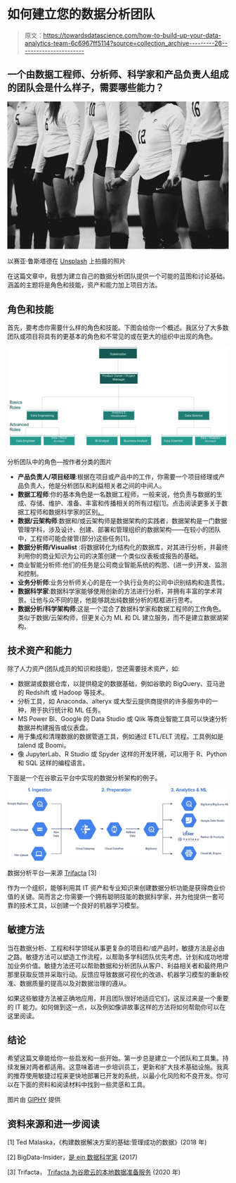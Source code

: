 # 如何建立您的数据分析团队

> 原文：<https://towardsdatascience.com/how-to-build-up-your-data-analytics-team-6c6967ff5114?source=collection_archive---------26----------------------->

## 一个由数据工程师、分析师、科学家和产品负责人组成的团队会是什么样子，需要哪些能力？

![](img/ac409af952f131306bb78f4a8a02a75e.png)

以赛亚·鲁斯塔德在 [Unsplash](https://unsplash.com/s/photos/team?utm_source=unsplash&utm_medium=referral&utm_content=creditCopyText) 上拍摄的照片

在这篇文章中，我想为建立自己的数据分析团队提供一个可能的蓝图和讨论基础。涵盖的主题将是角色和技能，资产和能力加上项目方法。

## 角色和技能

首先，要考虑你需要什么样的角色和技能。下图会给你一个概述。我区分了大多数团队或项目将具有的更基本的角色和不常见的或在更大的组织中出现的角色。

![](img/43bc83629070f56aab9c4e2c3f3f832a.png)

分析团队中的角色—按作者分类的图片

*   **产品负责人/项目经理**:根据在项目或产品中的工作，你需要一个项目经理或产品负责人，他是分析团队和利益相关者之间的中间人。
*   **数据工程师**:你的基本角色是一名数据工程师，一般来说，他负责与数据的生成、存储、维护、准备、丰富和传播相关的所有过程[1]。点击阅读更多关于数据工程师和数据科学家的区别[。](https://christianlauer90.medium.com/data-science-vs-data-engineering-f6b53a4d6f81)
*   **数据/云架构师**:数据和/或云架构师是数据架构的实践者，数据架构是一门数据管理学科，涉及设计、创建、部署和管理组织的数据架构——在较小的团队中，工程师可能会接管(部分)这些任务[1]。
*   **数据分析师/Visualist** :将数据转化为结构化的数据库，对其进行分析，并最终利用你的商业知识为公司的决策创建一个类似仪表板或报告的基础。
*   商业智能分析师:他们的任务是公司商业智能系统的构思、(进一步)开发、监测和控制。
*   **业务分析师**:业务分析师关心的是在一个执行业务的公司中识别结构和连贯性。
*   **数据科学家**:数据科学家能够使用创新的方法进行分析，并拥有丰富的学术背景。让他与众不同的是，他能够跳出纯数据分析的框框进行思考。
*   **数据分析/科学架构师**:这是一个混合了数据科学家和数据工程师的工作角色。类似于数据/云架构师，但更关心为 ML 和 DL 建立服务，而不是建立数据湖架构。

## 技术资产和能力

除了人力资产(团队成员的知识和技能)，您还需要技术资产，如:

*   数据湖或数据仓库，以提供稳定的数据基础，例如谷歌的 BigQuery、亚马逊的 Redshift 或 Hadoop 等技术。
*   分析工具，如 Anaconda、alteryx 或大型云提供商提供的许多服务中的一种，用于执行统计和 ML 任务。
*   MS Power BI、Google 的 Data Studio 或 Qlik 等商业智能工具可以快速分析数据并构建报告或仪表盘。
*   用于集成和清理数据的数据管道工具，例如通过 ETL/ELT 流程。工具例如是 talend 或 Boomi。
*   像 JupyterLab、R Studio 或 Spyder 这样的开发环境，可以用于 R、Python 和 SQL 这样的编程语言。

下面是一个在谷歌云平台中实现的数据分析架构的例子。

![](img/aaafaec9229fc80a4d6fe1323fd019c3.png)

数据分析平台—来源 [Trifacta](https://www.trifacta.com/solutions/google/) [3]

作为一个组织，能够利用其 IT 资产和专业知识来创建数据分析功能是获得商业价值的关键。简而言之:你需要一个拥有聪明技能的数据科学家，并为他提供一套可靠的技术工具，以创建一个良好的机器学习模型。

## 敏捷方法

当在数据分析、工程和科学领域从事更复杂的项目和/或产品时，敏捷方法是必由之路。敏捷方法可以塑造工作流程，以帮助多学科团队优先考虑、计划和成功地增加业务价值。敏捷方法还可以帮助数据和分析团队从客户、利益相关者和最终用户那里获取反馈并采取行动。反馈应导致数据可视化的改进、机器学习模型的重新校准、数据质量的提高以及对数据治理的遵从。

如果这些敏捷方法被正确地应用，并且团队很好地适应它们，这反过来是一个重要的 IT 能力。如何做到这一点，以及例如像讲故事这样的方法将如何帮助你可以在这里阅读。

## 结论

希望这篇文章能给你一些启发和一些开始。第一步总是建立一个团队和工具集。持续发展对两者都适用。这意味着进一步培训员工，更新和扩大技术基础设施。我真的推荐使用敏捷过程来更快地部署已开发的系统，以最小化风险和不良开发。你可以在下面的资料和阅读材料中找到一些灵感和工具。

图片由 [GIPHY](https://giphy.com/gifs/LLHM-em9wy0VhLUCL3MY2Ab) 提供

## 资料来源和进一步阅读

[1] Ted Malaska，《构建数据解决方案的基础:管理成功的数据》(2018 年)

[2] BigData-Insider，[是 ein 数据科学家](https://www.bigdata-insider.de/was-ist-ein-data-scientist-a-600907/) (2017)

[3] Trifacta， [Trifacta 为谷歌云的本地数据准备服务](https://www.trifacta.com/solutions/google/) (2020 年)